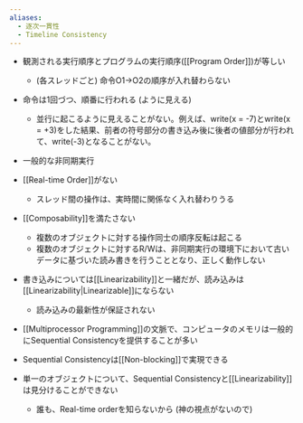 ```yaml
---
aliases:
  - 逐次一貫性
  - Timeline Consistency
---
```

- 観測される実行順序とプログラムの実行順序([[Program Order]])が等しい
	- (各スレッドごと) 命令O1→O2の順序が入れ替わらない
- 命令は1回づつ、順番に行われる (ように見える)
	- 並行に起こるように見えることがない。例えば、write(x = -7)とwrite(x = +3)をした結果、前者の符号部分の書き込み後に後者の値部分が行われて、write(-3)となることがない。

- 一般的な非同期実行
- [[Real-time Order]]がない
	- スレッド間の操作は、実時間に関係なく入れ替わりうる
- [[Composability]]を満たさない
	- 複数のオブジェクトに対する操作同士の順序反転は起こる
	- 複数のオブジェクトに対するR/Wは、非同期実行の環境下において古いデータに基づいた読み書きを行うこととなり、正しく動作しない
- 書き込みについては[[Linearizability]]と一緒だが、読み込みは[[Linearizability|Linearizable]]にならない
	- 読み込みの最新性が保証されない

- [[Multiprocessor Programming]]の文脈で、コンピュータのメモリは一般的にSequential Consistencyを提供することが多い
- Sequential Consistencyは[[Non-blocking]]で実現できる

- 単一のオブジェクトについて、Sequential Consistencyと[[Linearizability]]は見分けることができない
	- 誰も、Real-time orderを知らないから (神の視点がないので)